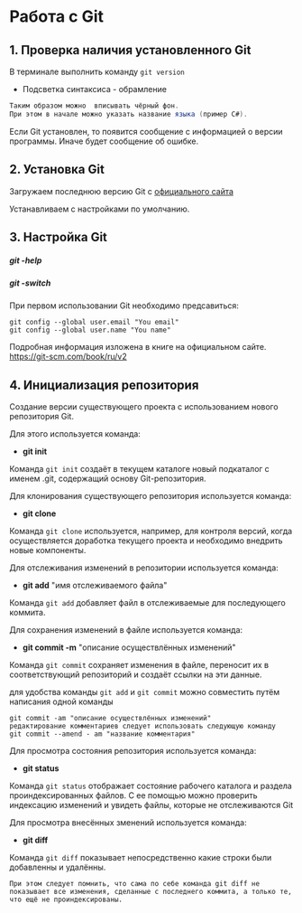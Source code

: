 # Работа с Git

## 1. Проверка наличия установленного Git
В терминале выполнить команду `git version`

* Подсветка синтаксиса - обрамление 
```C#
Таким образом можно  вписывать чёрный фон.
При этом в начале можно указать название языка (пример C#).
```
Если Git установлен, то появится сообщение с информацией о версии программы. Иначе будет сообщение об ошибке.
## 2. Установка Git
Загружаем последнюю версию Git с [официального сайта](https://git-scm.com/downloads)

Устанавливаем с настройками по умолчанию.
## 3. Настройка Git
##### **git -help**
##### **git -switch**
При первом использовании Git необходимо предсавиться:
```Git
git config --global user.email "You email"
git config --global user.name "You name"
```
Подробная информация изложена в книге на официальном сайте.
https://git-scm.com/book/ru/v2

## 4. Инициализация репозитория

Создание версии существующего проекта с использованием нового репозитория Git.

Для этого используется команда:
* **git init**

Команда `git init` создаёт в текущем каталоге новый подкаталог с именем .git, содержащий основу Git-репозитория.

Для клонирования существующего репозитория используется команда:
* **git clone**

Команда `git clone` используется, например, для контроля версий, когда осуществляется доработка текущего проекта и необходимо внедрить новые компоненты.

Для отслеживания изменений в репозитории используется команда:
* **git add** "имя отслеживаемого файла"

Команда `git add` добавляет файл в отслеживаемые для последующего коммита.

Для сохранения изменений в файле используется команда:
* **git commit -m** "описание осуществлённых изменений"

Команда `git commit` сохраняет изменения в файле, переносит их в соответствующий репозиторий и создаёт ссылки на эти данные.

для удобства команды `git add` и `git commit` можно совместить путём написания одной команды
```
git commit -am "описание осуществлённых изменений"
редактирование комментариев следует использовать следующую команду
git commit --amend - am "название комментария"
```
Для просмотра состояния репозитория используется команда:
* **git status**

Команда `git status` отображает состояние рабочего каталога и раздела проиндексированных файлов. С ее помощью можно проверить индексацию изменений и увидеть файлы, которые не отслеживаются Git

Для просмотра внесённых зменений используется команда:
* **git diff**

Команда `git diff` показывает непосредственно какие строки были добавленны и удалённы.

```
При этом следует помнить, что сама по себе команда git diff не показывает все изменения, сделанные с последнего коммита, а только те, что ещё не проиндексированы.
```
